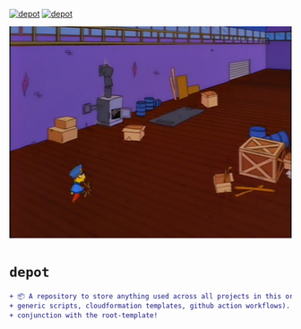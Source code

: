 <!-- markdownlint-disable MD041 MD010 -->
[![depot](https://github.com/jmpa-io/depot/actions/workflows/cicd-local.yml/badge.svg)](https://github.com/jmpa-io/depot/actions/workflows/cicd-local.yml)
[![depot](https://github.com/jmpa-io/depot/actions/workflows/README-local.yml/badge.svg)](https://github.com/jmpa-io/depot/actions/workflows/README-local.yml)

<p align="center">
  <img src="img/logo.png"/>
</p>

# `depot`

```diff
+ 📦 A repository to store anything used across all projects in this org (eg.
+ generic scripts, cloudformation templates, github action workflows). Used in
+ conjunction with the root-template!
```
